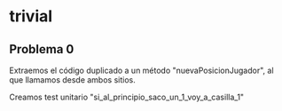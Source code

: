 # trivial

## Problema 0

Extraemos el código duplicado a un método "nuevaPosicionJugador",
al que llamamos desde ambos sitios.

Creamos test unitario "si_al_principio_saco_un_1_voy_a_casilla_1"
